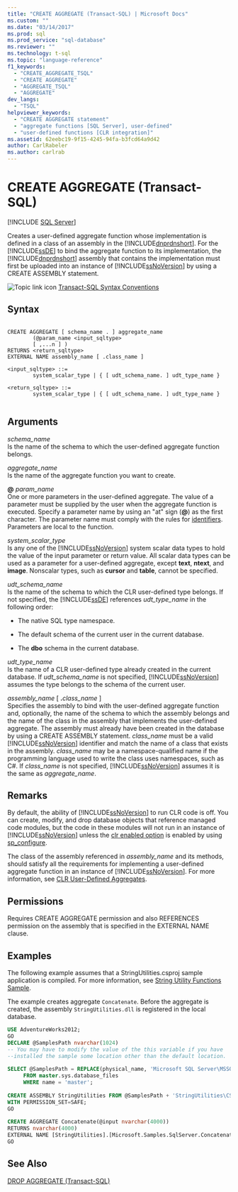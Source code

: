 ```yaml
---
title: "CREATE AGGREGATE (Transact-SQL) | Microsoft Docs"
ms.custom: ""
ms.date: "03/14/2017"
ms.prod: sql
ms.prod_service: "sql-database"
ms.reviewer: ""
ms.technology: t-sql
ms.topic: "language-reference"
f1_keywords: 
  - "CREATE_AGGREGATE_TSQL"
  - "CREATE AGGREGATE"
  - "AGGREGATE_TSQL"
  - "AGGREGATE"
dev_langs: 
  - "TSQL"
helpviewer_keywords: 
  - "CREATE AGGREGATE statement"
  - "aggregate functions [SQL Server], user-defined"
  - "user-defined functions [CLR integration]"
ms.assetid: 62eebc19-9f15-4245-94fa-b3fcd64a9d42
author: CarlRabeler
ms.author: carlrab
---
```

# CREATE AGGREGATE (Transact-SQL)
[!INCLUDE [SQL Server](../../includes/applies-to-version/sqlserver.md)]

  Creates a user-defined aggregate function whose implementation is defined in a class of an assembly in the [!INCLUDE[dnprdnshort](../../includes/dnprdnshort-md.md)]. For the [!INCLUDE[ssDE](../../includes/ssde-md.md)] to bind the aggregate function to its implementation, the [!INCLUDE[dnprdnshort](../../includes/dnprdnshort-md.md)] assembly that contains the implementation must first be uploaded into an instance of [!INCLUDE[ssNoVersion](../../includes/ssnoversion-md.md)] by using a CREATE ASSEMBLY statement.  
  
 ![Topic link icon](../../database-engine/configure-windows/media/topic-link.gif "Topic link icon") [Transact-SQL Syntax Conventions](../../t-sql/language-elements/transact-sql-syntax-conventions-transact-sql.md)  
  
## Syntax  
  
```syntaxsql
  
CREATE AGGREGATE [ schema_name . ] aggregate_name  
        (@param_name <input_sqltype>   
        [ ,...n ] )  
RETURNS <return_sqltype>  
EXTERNAL NAME assembly_name [ .class_name ]  
  
<input_sqltype> ::=  
        system_scalar_type | { [ udt_schema_name. ] udt_type_name }  
  
<return_sqltype> ::=  
        system_scalar_type | { [ udt_schema_name. ] udt_type_name }  
  
```  
  
## Arguments  
 *schema_name*  
 Is the name of the schema to which the user-defined aggregate function belongs.  
  
 *aggregate_name*  
 Is the name of the aggregate function you want to create.  
  
 **@** _param_name_  
 One or more parameters in the user-defined aggregate. The value of a parameter must be supplied by the user when the aggregate function is executed. Specify a parameter name by using an "at" sign (**@**) as the first character. The parameter name must comply with the rules for [identifiers](../../relational-databases/databases/database-identifiers.md). Parameters are local to the function.  
  
 *system_scalar_type*  
 Is any one of the [!INCLUDE[ssNoVersion](../../includes/ssnoversion-md.md)] system scalar data types to hold the value of the input parameter or return value. All scalar data types can be used as a parameter for a user-defined aggregate, except **text**, **ntext**, and **image**. Nonscalar types, such as **cursor** and **table**, cannot be specified.  
  
 *udt_schema_name*  
 Is the name of the schema to which the CLR user-defined type belongs. If not specified, the [!INCLUDE[ssDE](../../includes/ssde-md.md)] references *udt_type_name* in the following order:  
  
-   The native SQL type namespace.  
  
-   The default schema of the current user in the current database.  
  
-   The **dbo** schema in the current database.  
  
 *udt_type_name*  
 Is the name of a CLR user-defined type already created in the current database. If *udt_schema_name* is not specified, [!INCLUDE[ssNoVersion](../../includes/ssnoversion-md.md)] assumes the type belongs to the schema of the current user.  
  
 *assembly_name* [ **.**_class_name_ ]  
 Specifies the assembly to bind with the user-defined aggregate function and, optionally, the name of the schema to which the assembly belongs and the name of the class in the assembly that implements the user-defined aggregate. The assembly must already have been created in the database by using a CREATE ASSEMBLY statement. *class_name* must be a valid [!INCLUDE[ssNoVersion](../../includes/ssnoversion-md.md)] identifier and match the name of a class that exists in the assembly. *class_name* may be a namespace-qualified name if the programming language used to write the class uses namespaces, such as C#. If *class_name* is not specified, [!INCLUDE[ssNoVersion](../../includes/ssnoversion-md.md)] assumes it is the same as *aggregate_name*.  
  
## Remarks  
 By default, the ability of [!INCLUDE[ssNoVersion](../../includes/ssnoversion-md.md)] to run CLR code is off. You can create, modify, and drop database objects that reference managed code modules, but the code in these modules will not run in an instance of [!INCLUDE[ssNoVersion](../../includes/ssnoversion-md.md)] unless the [clr enabled option](../../database-engine/configure-windows/clr-enabled-server-configuration-option.md) is enabled by using [sp_configure](../../relational-databases/system-stored-procedures/sp-configure-transact-sql.md).  
  
 The class of the assembly referenced in *assembly_name* and its methods, should satisfy all the requirements for implementing a user-defined aggregate function in an instance of [!INCLUDE[ssNoVersion](../../includes/ssnoversion-md.md)]. For more information, see [CLR User-Defined Aggregates](../../relational-databases/clr-integration-database-objects-user-defined-functions/clr-user-defined-aggregates.md).  
  
## Permissions  
 Requires CREATE AGGREGATE permission and also REFERENCES permission on the assembly that is specified in the EXTERNAL NAME clause.  
  
## Examples  
 The following example assumes that a StringUtilities.csproj sample application is compiled. For more information, see [String Utility Functions Sample](https://msdn.microsoft.com/library/9623013f-15f1-4614-8dac-1155e57c880c).  
  
 The example creates aggregate `Concatenate`. Before the aggregate is created, the assembly `StringUtilities.dll` is registered in the local database.  
  
```sql  
USE AdventureWorks2012;  
GO  
DECLARE @SamplesPath nvarchar(1024)  
-- You may have to modify the value of the this variable if you have  
--installed the sample some location other than the default location.  
  
SELECT @SamplesPath = REPLACE(physical_name, 'Microsoft SQL Server\MSSQL13.MSSQLSERVER\MSSQL\DATA\master.mdf', 'Microsoft SQL Server\130\Samples\Engine\Programmability\CLR\')   
     FROM master.sys.database_files   
     WHERE name = 'master';  
  
CREATE ASSEMBLY StringUtilities FROM @SamplesPath + 'StringUtilities\CS\StringUtilities\bin\debug\StringUtilities.dll'  
WITH PERMISSION_SET=SAFE;  
GO  
  
CREATE AGGREGATE Concatenate(@input nvarchar(4000))  
RETURNS nvarchar(4000)  
EXTERNAL NAME [StringUtilities].[Microsoft.Samples.SqlServer.Concatenate];  
GO  
```  
  
## See Also  
 [DROP AGGREGATE &#40;Transact-SQL&#41;](../../t-sql/statements/drop-aggregate-transact-sql.md)  
  
  
